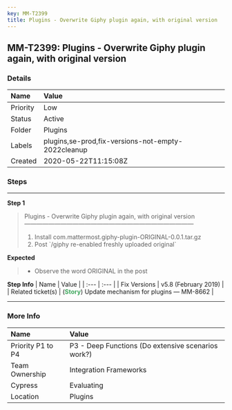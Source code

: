 ```yaml
---
key: MM-T2399
title: Plugins - Overwrite Giphy plugin again, with original version
---
```


## MM-T2399: Plugins - Overwrite Giphy plugin again, with original version

### Details

| Name     | Value                                              |
| :------- | :------------------------------------------------- |
| Priority | Low                                                |
| Status   | Active                                             |
| Folder   | Plugins                                            |
| Labels   | plugins,se-prod,fix-versions-not-empty-2022cleanup |
| Created  | 2020-05-22T11:15:08Z                               |

### Steps

<hr/>

**Step 1**

> <article>Plugins - Overwrite Giphy plugin again, with original version<br>————————————————————————————<ol><li>Install com.mattermost.giphy-plugin-ORIGINAL-0.0.1.tar.gz</li><li>Post `/giphy re-enabled freshly uploaded original`</li></ol></article>

**Expected**

> <article><ul><li>Observe the word ORIGINAL in the post</li></ul></article>

**Step Info**
| Name | Value |
| :--- | :--- |
| Fix Versions | v5.8 (February 2019) |
| Related ticket(s) | (<strong><span style="color: rgb(65, 168, 95);">Story</span></strong>) Update mechanism for plugins — MM-8662 |

<hr/>

### More Info

| Name              | Value                                              |
| :---------------- | :------------------------------------------------- |
| Priority P1 to P4 | P3 - Deep Functions (Do extensive scenarios work?) |
| Team Ownership    | Integration Frameworks                             |
| Cypress           | Evaluating                                         |
| Location          | Plugins                                            |
